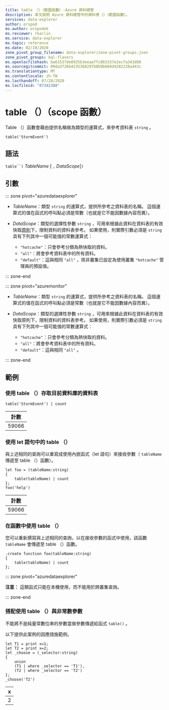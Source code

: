 ```yaml
---
title: table （）（範圍函數）-Azure 資料總管
description: 本文說明 Azure 資料總管中的資料表（）（範圍函數）。
services: data-explorer
author: orspod
ms.author: orspodek
ms.reviewer: rkarlin
ms.service: data-explorer
ms.topic: reference
ms.date: 02/19/2020
zone_pivot_group_filename: data-explorer/zone-pivot-groups.json
zone_pivot_groups: kql-flavors
ms.openlocfilehash: ba61537de8925b3eeaaffc8b5337e2ecfa343d88
ms.sourcegitcommit: 09da3f26b4235368297b8b9b604d4282228a443c
ms.translationtype: MT
ms.contentlocale: zh-TW
ms.lasthandoff: 07/28/2020
ms.locfileid: "87342388"
---
```

# <a name="table-scope-function"></a>table （）（scope 函數）

Table （）函數會藉由提供名稱做為類型的運算式，來參考資料表 `string` 。

```kusto
table('StormEvent')
```

## <a name="syntax"></a>語法

`table``(` *TableName* [ `,` *DataScope*]`)`

## <a name="arguments"></a>引數

::: zone pivot="azuredataexplorer"

* *TableName*：類型 `string` 的運算式，提供所參考之資料表的名稱。 這個運算式的值在函式的呼叫點必須是常數（也就是它不能因數據內容而異）。

* *DataScope*：類型的選擇性參數 `string` ，可用來根據此資料在資料表的有效快取[原則](../management/cachepolicy.md)下，限制資料的資料表參考。 如果使用，則實際引數必須是 `string` 具有下列其中一個可能值的常數運算式：

    - `"hotcache"`：只會參考分類為熱快取的資料。
    - `"all"`：將會參考資料表中的所有資料。
    - `"default"`：這與相同 `"all"` ，除非叢集已設定為使用叢集 `"hotcache"` 管理員的預設值。

::: zone-end

::: zone pivot="azuremonitor"

* *TableName*：類型 `string` 的運算式，提供所參考之資料表的名稱。 這個運算式的值在函式的呼叫點必須是常數（也就是它不能因數據內容而異）。

* *DataScope*：類型的選擇性參數 `string` ，可用來根據此資料在資料表的有效快取原則下，限制資料的資料表參考。 如果使用，則實際引數必須是 `string` 具有下列其中一個可能值的常數運算式：

    - `"hotcache"`：只會參考分類為熱快取的資料。
    - `"all"`：將會參考資料表中的所有資料。
    - `"default"`：這與相同 `"all"` 。

::: zone-end

## <a name="examples"></a>範例

### <a name="use-table-to-access-table-of-the-current-database"></a>使用 table （）存取目前資料庫的資料表

<!-- csl: https://help.kusto.windows.net/Samples -->
```kusto
table('StormEvent') | count
```

|計數|
|---|
|59066|

### <a name="use-table-inside-let-statements"></a>使用 let 語句中的 table （）

與上述相同的查詢可以重寫成使用內嵌函式（let 語句）來接收參數（ `tableName` 傳遞至 table （）函數）。

<!-- csl: https://help.kusto.windows.net/Samples -->
```kusto
let foo = (tableName:string)
{
    table(tableName) | count
};
foo('help')
```

|計數|
|---|
|59066|

### <a name="use-table-inside-functions"></a>在函數中使用 table （）

您可以重新撰寫與上述相同的查詢，以在接收參數的函式中使用，該函數 `tableName` 會傳遞至 table （）函數。

```kusto
.create function foo(tableName:string)
{
    table(tableName) | count
};
```

::: zone pivot="azuredataexplorer"

**注意：** 這類函式只能在本機使用，而不能用於跨叢集查詢。

::: zone-end

### <a name="use-table-with-non-constant-parameter"></a>搭配使用 table （）與非常數參數

不能將不是純量常數位串的參數當做參數傳遞給函式 `table()` 。

以下提供此案例的因應措施範例。

```kusto
let T1 = print x=1;
let T2 = print x=2;
let _choose = (_selector:string)
{
    union
    (T1 | where _selector == 'T1'),
    (T2 | where _selector == 'T2')
};
_choose('T2')

```

|x|
|---|
|2|
